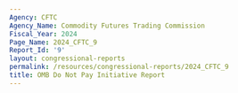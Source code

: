 ```yaml
---
Agency: CFTC
Agency_Name: Commodity Futures Trading Commission
Fiscal_Year: 2024
Page_Name: 2024_CFTC_9
Report_Id: '9'
layout: congressional-reports
permalink: /resources/congressional-reports/2024_CFTC_9
title: OMB Do Not Pay Initiative Report
---
```


